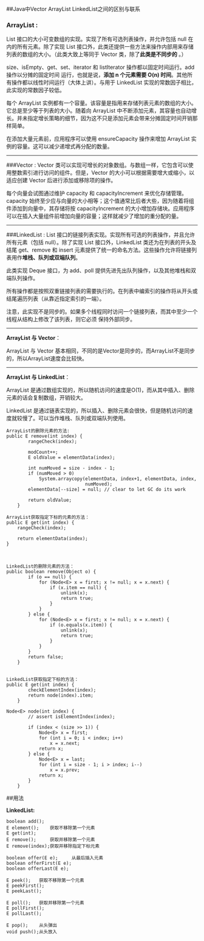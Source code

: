 ##Java中Vector ArrayList LinkedList之间的区别与联系

### ArrayList :
List 接口的大小可变数组的实现。实现了所有可选列表操作，并允许包括 null 在内的所有元素。除了实现 List 接口外，此类还提供一些方法来操作内部用来存储列表的数组的大小。（此类大致上等同于 Vector 类，除了**此类是不同步的** 。）

size、isEmpty、get、set、iterator 和 listIterator 操作都以固定时间运行。add 操作以分摊的固定时间 运行，也就是说，**添加 n 个元素需要 O(n) 时间**。其他所有操作都以线性时间运行（大体上讲）。与用于 LinkedList 实现的常数因子相比，此实现的常数因子较低。

每个 ArrayList 实例都有一个容量。该容量是指用来存储列表元素的数组的大小。它总是至少等于列表的大小。随着向 ArrayList 中不断添加元素，其容量也自动增长。并未指定增长策略的细节，因为这不只是添加元素会带来分摊固定时间开销那样简单。

在添加大量元素前，应用程序可以使用 ensureCapacity 操作来增加 ArrayList 实例的容量。这可以减少递增式再分配的数量。

---

###Vector :
Vector 类可以实现可增长的对象数组。与数组一样，它包含可以使用整数索引进行访问的组件。但是，Vector 的大小可以根据需要增大或缩小，以适应创建 Vector 后进行添加或移除项的操作。 

每个向量会试图通过维护 capacity 和 capacityIncrement 来优化存储管理。capacity 始终至少应与向量的大小相等；这个值通常比后者大些，因为随着将组件添加到向量中，其存储将按 capacityIncrement 的大小增加存储块。应用程序可以在插入大量组件前增加向量的容量；这样就减少了增加的重分配的量。 

---

###LinkedList :
List 接口的链接列表实现。实现所有可选的列表操作，并且允许所有元素（包括 null）。除了实现 List 接口外，LinkedList 类还为在列表的开头及结尾 get、remove 和 insert 元素提供了统一的命名方法。这些操作允许将链接列表用作**堆栈、队列或双端队列**。

此类实现 Deque 接口，为 add、poll 提供先进先出队列操作，以及其他堆栈和双端队列操作。

所有操作都是按照双重链接列表的需要执行的。在列表中编索引的操作将从开头或结尾遍历列表（从靠近指定索引的一端）。

注意，此实现不是同步的。如果多个线程同时访问一个链接列表，而其中至少一个线程从结构上修改了该列表，则它必须 保持外部同步。


---

**ArrayList 与 Vector**：

ArrayList 与 Vector 基本相同，不同的是Vector是同步的，而ArrayList不是同步的，所以ArrayList速度会比较快。


----

**ArrayList 与 LinkedList**：

ArrayList 是通过数组实现的，所以随机访问的速度是O(1)，而从其中插入、删除元素的话会复制数组，开销较大。

LinkedList 是通过链表实现的，所以插入、删除元素会很快，但是随机访问的速度就较慢了。可以当作堆栈、队列或双端队列使用。

	ArrayList的删除元素的方法:
	public E remove(int index) {
	        rangeCheck(index);
	
	        modCount++;
	        E oldValue = elementData(index);
	
	        int numMoved = size - index - 1;
	        if (numMoved > 0)
	            System.arraycopy(elementData, index+1, elementData, index,
	                             numMoved);
	        elementData[--size] = null; // clear to let GC do its work
	
	        return oldValue;
	    }

	ArrayList获取指定下标的元素的方法：
	public E get(int index) {
        rangeCheck(index);

        return elementData(index);
    }



	LinkedList的删除元素的方法：
	public boolean remove(Object o) {
	        if (o == null) {
	            for (Node<E> x = first; x != null; x = x.next) {
	                if (x.item == null) {
	                    unlink(x);
	                    return true;
	                }
	            }
	        } else {
	            for (Node<E> x = first; x != null; x = x.next) {
	                if (o.equals(x.item)) {
	                    unlink(x);
	                    return true;
	                }
	            }
	        }
	        return false;
	    }


	LinkedList获取指定下标的方法：
	public E get(int index) {
	        checkElementIndex(index);
	        return node(index).item;
	    }
	
	Node<E> node(int index) {
	        // assert isElementIndex(index);
	
	        if (index < (size >> 1)) {
	            Node<E> x = first;
	            for (int i = 0; i < index; i++)
	                x = x.next;
	            return x;
	        } else {
	            Node<E> x = last;
	            for (int i = size - 1; i > index; i--)
	                x = x.prev;
	            return x;
	        }
	    }


##用法

**LinkedList:**

	boolean add();
	E element();	获取不移除第一个元素
	E get(int);
	E remove();		获取并移除第一个元素
	E remove(index);获取并移除指定下标元素

	boolean offer(E e);		从最后插入元素
	boolean offerFirst(E e);
	boolean offerLast(E e);

	E peek();	获取不移除第一个元素
	E peekFirst();
	E peekLast();

	E poll();	获取并移除第一个元素
	E pollFirst();
	E pollLast();

	E pop();	从头弹出
	void push();从头放入

